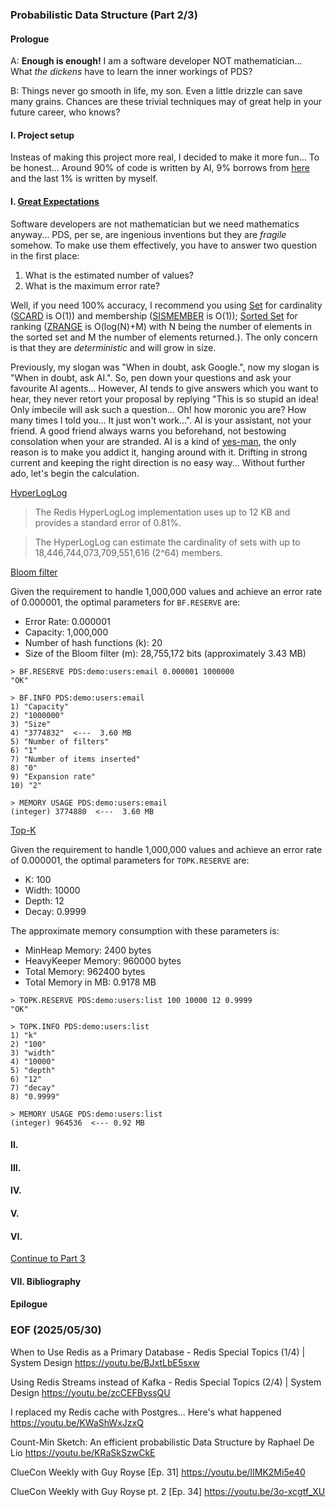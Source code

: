 ### Probabilistic Data Structure (Part 2/3)

#### Prologue
A: **Enough is enough!** I am a software developer NOT mathematician... What *the dickens* have to learn the inner workings of PDS? 

B: Things never go smooth in life, my son. Even a little drizzle can save many grains. Chances are these trivial techniques may of great help in your future career, who knows? 


#### I. Project setup 
Insteas of making this project more real, I decided to make it more fun... To be honest... Around 90% of code is written by AI, 9% borrows from [here](https://github.com/redis-developer/finding-bigfoot-with-semantic-search) and the last 1% is written by myself. 


#### I. [Great Expectations](https://youtu.be/QN6hchvzwjA)
Software developers are not mathematician but we need mathematics anyway... PDS, per se, are ingenious inventions but they are *fragile* somehow. To make use them effectively, you have to answer two question in the first place: 
1. What is the estimated number of values? 
2. What is the maximum error rate? 

Well, if you need 100% accuracy, I recommend you using [Set](https://redis.io/docs/latest/develop/data-types/sets/) for cardinality ([SCARD](https://redis.io/docs/latest/commands/scard/) is O(1)) and membership ([SISMEMBER](https://redis.io/docs/latest/commands/sismember/) is O(1)); [Sorted Set](https://redis.io/docs/latest/develop/data-types/sorted-sets/) for ranking ([ZRANGE](https://redis.io/docs/latest/commands/zrange/) is O(log(N)+M) with N being the number of elements in the sorted set and M the number of elements returned.). The only concern is that they are *deterministic* and will grow in size. 

Previously, my slogan was "When in doubt, ask Google.", now my slogan is "When in doubt, ask AI.". So, pen down your questions and ask your favourite AI agents... However, AI tends to give answers which you want to hear, they never retort your proposal by replying "This is so stupid an idea! Only imbecile will ask such a question... Oh! how moronic you are? How many times I told you... It just won't work...". AI is your assistant, not your friend. A good friend always warns you beforehand, not bestowing consolation when your are stranded. AI is a kind of [yes-man](https://dictionary.cambridge.org/dictionary/english-chinese-traditional/yes-man), the only reason is to make you addict it, hanging around with it. Drifting in strong current and keeping the right direction is no easy way... Without further ado, let's begin the calculation. 

[HyperLogLog](https://redis.io/docs/latest/develop/data-types/probabilistic/hyperloglogs/)

> The Redis HyperLogLog implementation uses up to 12 KB and provides a standard error of 0.81%.

> The HyperLogLog can estimate the cardinality of sets with up to 18,446,744,073,709,551,616 (2^64) members.

[Bloom filter](https://redis.io/docs/latest/develop/data-types/probabilistic/bloom-filter/)

Given the requirement to handle 1,000,000 values and achieve an error rate of 0.000001, the optimal parameters for `BF.RESERVE` are:
- Error Rate: 0.000001
- Capacity: 1,000,000
- Number of hash functions (k): 20
- Size of the Bloom filter (m): 28,755,172 bits (approximately 3.43 MB)
```
> BF.RESERVE PDS:demo:users:email 0.000001 1000000
"OK"

> BF.INFO PDS:demo:users:email 
1) "Capacity"
2) "1000000"
3) "Size"
4) "3774832"  <---  3.60 MB
5) "Number of filters"
6) "1"
7) "Number of items inserted"
8) "0"
9) "Expansion rate"
10) "2"

> MEMORY USAGE PDS:demo:users:email
(integer) 3774880  <---  3.60 MB
```

[Top-K](https://redis.io/docs/latest/develop/data-types/probabilistic/top-k/)

Given the requirement to handle 1,000,000 values and achieve an error rate of 0.000001, the optimal parameters for `TOPK.RESERVE` are:
- K: 100
- Width: 10000
- Depth: 12
- Decay: 0.9999

The approximate memory consumption with these parameters is:
- MinHeap Memory: 2400 bytes
- HeavyKeeper Memory: 960000 bytes
- Total Memory: 962400 bytes
- Total Memory in MB: 0.9178 MB
```
> TOPK.RESERVE PDS:demo:users:list 100 10000 12 0.9999
"OK"

> TOPK.INFO PDS:demo:users:list 
1) "k"
2) "100"
3) "width"
4) "10000"
5) "depth"
6) "12"
7) "decay"
8) "0.9999"

> MEMORY USAGE PDS:demo:users:list
(integer) 964536  <--- 0.92 MB
```


#### II. 

#### III. 

#### IV. 

#### V.

#### VI.

[Continue to Part 3](README.3.md)

#### VII. Bibliography 

#### Epilogue

### EOF (2025/05/30)

When to Use Redis as a Primary Database - Redis Special Topics (1/4) | System Design
https://youtu.be/BJxtLbE5sxw

Using Redis Streams instead of Kafka - Redis Special Topics (2/4) | System Design
https://youtu.be/zcCEFByssQU

I replaced my Redis cache with Postgres... Here's what happened
https://youtu.be/KWaShWxJzxQ

Count-Min Sketch: An efficient probabilistic Data Structure by Raphael De Lio
https://youtu.be/KRaSkSzwCkE

ClueCon Weekly with Guy Royse [Ep. 31]
https://youtu.be/lIMK2Mi5e40

ClueCon Weekly with Guy Royse pt. 2 [Ep. 34]
https://youtu.be/3o-xcgtf_XU